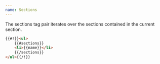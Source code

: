 ```yaml
---
name: Sections
---
```


The sections tag pair iterates over the sections contained in the current section.

```html
{{#!}}<ul>
	{{#sections}}
	<li>{{name}}</li>
	{{/sections}}
</ul>{{/!}}
```